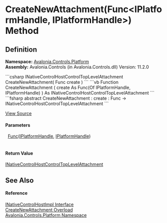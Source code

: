 # CreateNewAttachment(Func&lt;IPlatformHandle, IPlatformHandle&gt;) Method




## Definition
**Namespace:** <a href="N_Avalonia_Controls_Platform">Avalonia.Controls.Platform</a>  
**Assembly:** Avalonia.Controls (in Avalonia.Controls.dll) Version: 11.2.0

<Tabs groupId="api-code-preview">
<TabItem value="csharp" label="C#">
```csharp
INativeControlHostControlTopLevelAttachment CreateNewAttachment(
	Func<IPlatformHandle, IPlatformHandle> create
)
```
</TabItem>
<TabItem value="vb" label="VB">
```vb
Function CreateNewAttachment ( 
	create As Func(Of IPlatformHandle, IPlatformHandle)
) As INativeControlHostControlTopLevelAttachment
```
</TabItem>
<TabItem value="fsharp" label="F#">
```fsharp
abstract CreateNewAttachment : 
        create : Func<IPlatformHandle, IPlatformHandle> -> INativeControlHostControlTopLevelAttachment 
```
</TabItem>
</Tabs>



<a href="https://github.com/AvaloniaUI/Avalonia/tree/master/src/Avalonia.Controls/Platform/INativeControlHostImpl.cs" title="View the source code">View Source</a>



#### Parameters
<dl><dt>  <a href="https://learn.microsoft.com/dotnet/api/system.func-2" target="_blank" rel="noopener noreferrer">Func</a>(<a href="T_Avalonia_Platform_IPlatformHandle">IPlatformHandle</a>, <a href="T_Avalonia_Platform_IPlatformHandle">IPlatformHandle</a>)</dt><dd> </dd></dl>

#### Return Value
<a href="T_Avalonia_Controls_Platform_INativeControlHostControlTopLevelAttachment">INativeControlHostControlTopLevelAttachment</a>

## See Also


#### Reference
<a href="T_Avalonia_Controls_Platform_INativeControlHostImpl">INativeControlHostImpl Interface</a>  
<a href="Overload_Avalonia_Controls_Platform_INativeControlHostImpl_CreateNewAttachment">CreateNewAttachment Overload</a>  
<a href="N_Avalonia_Controls_Platform">Avalonia.Controls.Platform Namespace</a>  
